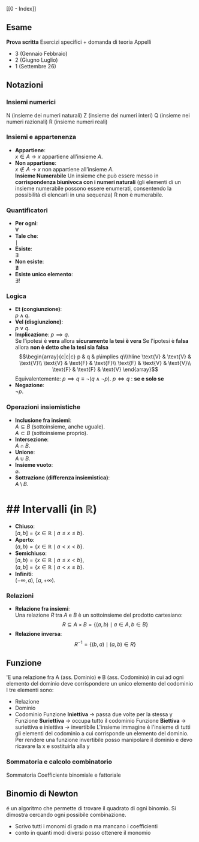 [[0 - Index]]

## Esame
**Prova scritta** Esercizi specifici + domanda di teoria
Appelli
- 3 (Gennaio Febbraio)
- 2 (Giugno Luglio)
- 1 (Settembre 26)
## Notazioni
### Insiemi  numerici
N (insieme dei numeri naturali)
Z (insieme dei numeri interi)
Q (insieme nei numeri razionali)
R (insieme numeri reali)
### Insiemi e appartenenza
- **Appartiene**:  
  $x \in A$ → $x$ appartiene all’insieme $A$.  
- **Non appartiene**:  
  $x \notin A$ → $x$ non appartiene all’insieme $A$.  
**Insieme Numerabile**
Un insieme che può essere messo in **corrispondenza biunivoca con i numeri naturali** (gli elementi di un insieme numerabile possono essere enumerati, consentendo la possibilità di elencarli in una sequenza)
R non è numerabile.
### Quantificatori
- **Per ogni**:  
  $\forall$  
- **Tale che**:  
  $\mid$
- **Esiste**:  
  $\exists$
- **Non esiste**:  
  $\nexists$  
- **Esiste unico elemento**:  
  $\exists!$  
### Logica
- **Et (congiunzione)**:  
  $p \land q$.  
- **Vel (disgiunzione)**:  
  $p \lor q$.  
- **Implicazione**:    $p \implies q$.  
   Se l'ipotesi è **vera** allora **sicuramente la tesi è vera**
  Se l'ipotesi è **falsa** allora **non è detto che la tesi sia falsa**
$$\begin{array}{c|c|c} p & q & p\implies q\\\hline \text{V} & \text{V} & \text{V}\\ \text{V} & \text{F} & \text{F}\\ \text{F} & \text{V} & \text{V}\\ \text{F} & \text{F} & \text{V} \end{array}$$​    Equivalentemente: $p\implies q \equiv \lnot(q\land\lnot p)$.
   $p \iff q$ : **se e solo se**
-  **Negazione**:  
  $\lnot p$.  
### Operazioni insiemistiche
- **Inclusione fra insiemi**:  
  $A \subseteq B$ (sottoinsieme, anche uguale).  
  $A \subset B$ (sottoinsieme proprio).  
- **Intersezione**:  
  $A \cap B$.  
- **Unione**:  
  $A \cup B$.  
- **Insieme vuoto**:  
  $\varnothing$. 
- **Sottrazione (differenza insiemistica)**:  
  $A \setminus B$.  
# ## Intervalli (in $\mathbb{R}$)
- **Chiuso**:  
  $[a,b] = \{x \in \mathbb{R} \mid a \leq x \leq b\}$.  
- **Aperto**:  
  $(a,b) = \{x \in \mathbb{R} \mid a < x < b\}$.  
- **Semichiuso**:  
  $[a,b) = \{x \in \mathbb{R} \mid a \leq x < b\}$,  
  $(a,b] = \{x \in \mathbb{R} \mid a < x \leq b\}$.  
- **Infiniti**:  
  $(-\infty, a),\ [a, +\infty)$.  
### Relazioni
- **Relazione fra insiemi**:  
  Una relazione $R$ tra $A$ e $B$ è un sottoinsieme del prodotto cartesiano:  
$$
  R \subseteq A \times B = \{(a,b) \mid a \in A, b \in B\}
  $$
- **Relazione inversa**:    $$
  R^{-1} = \{(b,a) \mid (a,b) \in R\}
  $$
## Funzione 
'E una relazione fra A (ass. Dominio) e B (ass. Codominio) in cui ad ogni elemento del dominio deve corrispondere un unico elemento del codominio
I tre elementi sono:
- Relazione
- Dominio
- Codominio
Funzione **Iniettiva** -> passa due volte per la stessa y
Funzione **Suriettiva** -> occupa tutto il codominio
Funzione **Biettiva** -> suriettiva e iniettiva -> invertibile
L'insieme immagine è l'insieme di tutti gli elementi del codominio a cui corrisponde un elemento del dominio.
Per rendere una funzione invertibile posso manipolare il dominio e devo ricavare la x e sostituirla alla y

### Sommatoria e calcolo combinatorio
Sommatoria
Coefficiente binomiale e fattoriale

## Binomio di Newton
é un algoritmo che permette di trovare il quadrato di ogni binomio.
Si dimostra cercando ogni possibile combinazione.
- Scrivo tutti i monomi di grado n ma mancano i coefficienti
- conto in quanti modi diversi posso ottenere il monomio